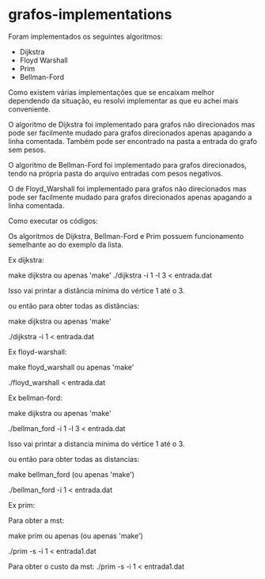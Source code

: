 # grafos-implementations

Foram implementados os seguintes algoritmos:

- Dijkstra
- Floyd Warshall
- Prim
- Bellman-Ford

Como existem várias implementações que se encaixam melhor dependendo da situação, eu resolvi implementar as que eu achei mais conveniente.

O algoritmo de Dijkstra foi implementado para grafos não direcionados mas pode ser facilmente mudado para grafos direcionados apenas apagando a linha comentada. Também pode ser encontrado na pasta a entrada do grafo sem pesos.

O algoritmo de Bellman-Ford foi implementado para grafos direcionados, tendo na própria pasta do arquivo entradas com pesos negativos.

O de Floyd_Warshall foi implementado para grafos não direcionados mas pode ser facilmente mudado para grafos direcionados apenas apagando a linha comentada.

Como executar os códigos:

Os algoritmos de Dijkstra, Bellman-Ford e Prim possuem funcionamento semelhante ao do exemplo da lista.

Ex dijkstra:



make dijkstra ou apenas 'make'
./dijkstra -i 1 -l 3 < entrada.dat

Isso vai printar a distância mínima do vértice 1 até o 3.



ou então para obter todas as distâncias:

make dijkstra ou apenas 'make'

./dijkstra -i 1 < entrada.dat



Ex floyd-warshall:

make floyd_warshall ou apenas 'make'

./floyd_warshall < entrada.dat



Ex bellman-ford:

make dijkstra ou apenas 'make'

./bellman_ford -i 1 -l 3 < entrada.dat

Isso vai printar a distancia minima do vértice 1 até o 3.



ou então para obter todas as distancias:

make bellman_ford (ou apenas 'make')

./bellman_ford -i 1 < entrada.dat




Ex prim:

Para obter a mst:

make prim ou apenas (ou apenas 'make')

./prim -s -i 1 < entrada1.dat



Para obter o custo da mst:
./prim -s -i 1 < entrada1.dat
